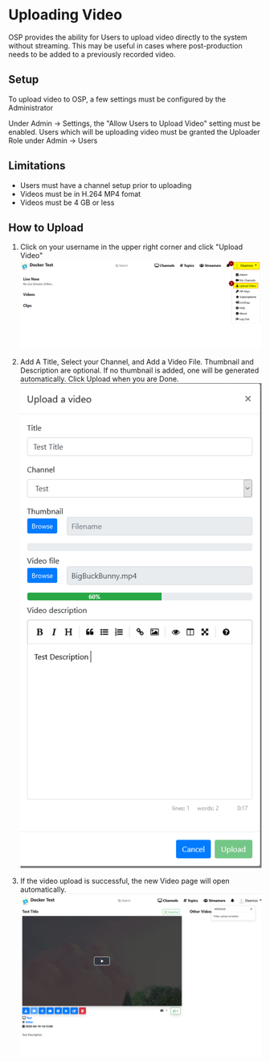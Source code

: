 # Uploading Video
OSP provides the ability for Users to upload video directly to the system without streaming. This may be useful in cases where post-production needs to be added to a previously recorded video.

## Setup
To upload video to OSP, a few settings must be configured by the Administrator

Under Admin -> Settings, the "Allow Users to Upload Video" setting must be enabled.
Users which will be uploading video must be granted the Uploader Role under Admin -> Users

## Limitations
- Users must have a channel setup prior to uploading
- Videos must be in H.264 MP4 fomat
- Videos must be 4 GB or less

## How to Upload
1) Click on your username in the upper right corner and click "Upload Video"
![Upload Video Menu Dropdown](../_images/upload_video_menu_dropdown.png)

2) Add A Title, Select your Channel, and Add a Video File. Thumbnail and Description are optional. If no thumbnail is added, one will be generated automatically. Click Upload when you are Done.
![Upload Video Metadata Modal](../_images/upload_video_modal.png)

3) If the video upload is successful, the new Video page will open automatically.
![Upload Video Redirect Screen](../_images/upload_video_final.png)